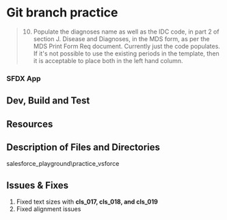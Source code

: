 # Git branch practice
>10. Populate the diagnoses name as well as the IDC code, in part 2 of section J. Disease and Diagnoses, in the MDS form, as per the MDS Print Form Req document. Currently just the code populates. If it's not possible to use the existing periods in the template, then it is acceptable to place both in the left hand column.

### SFDX App

## Dev, Build and Test

## Resources

## Description of Files and Directories
salesforce_playground\practice_vsforce

## Issues & Fixes
1. Fixed text sizes with **cls_017, cls_018, and cls_019**
2. Fixed alignment issues 
